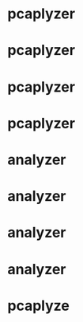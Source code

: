 # pcaplyzer
# pcaplyzer
# pcaplyzer
# pcaplyzer
# analyzer
# analyzer
# analyzer
# analyzer
# pcaplyze
